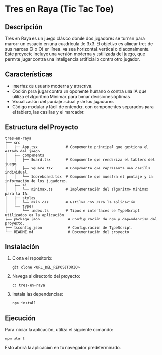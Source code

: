# Tres en Raya (Tic Tac Toe)

## Descripción
Tres en Raya es un juego clásico donde dos jugadores se turnan para marcar un espacio en una cuadrícula de 3x3. El objetivo es alinear tres de sus marcas (X o O) en línea, ya sea horizontal, vertical o diagonalmente. Este proyecto incluye una versión moderna y estilizada del juego, que permite jugar contra una inteligencia artificial o contra otro jugador.

## Características
- Interfaz de usuario moderna y atractiva.
- Opción para jugar contra un oponente humano o contra una IA que utiliza el algoritmo Minimax para tomar decisiones óptimas.
- Visualización del puntaje actual y de los jugadores.
- Código modular y fácil de entender, con componentes separados para el tablero, las casillas y el marcador.

## Estructura del Proyecto
```
tres-en-raya
├── src
│   ├── App.tsx             # Componente principal que gestiona el estado del juego.
│   ├── components
│   │   ├── Board.tsx       # Componente que renderiza el tablero del juego.
│   │   ├── Square.tsx      # Componente que representa una casilla individual.
│   │   └── Scoreboard.tsx  # Componente que muestra el puntaje y la información de los jugadores.
│   ├── ai
│   │   └── minimax.ts      # Implementación del algoritmo Minimax para la IA.
│   ├── styles
│   │   └── main.css        # Estilos CSS para la aplicación.
│   └── types
│       └── index.ts        # Tipos e interfaces de TypeScript utilizados en la aplicación.
├── package.json             # Configuración de npm y dependencias del proyecto.
├── tsconfig.json            # Configuración de TypeScript.
└── README.md                # Documentación del proyecto.
```

## Instalación
1. Clona el repositorio:
   ```
   git clone <URL_DEL_REPOSITORIO>
   ```
2. Navega al directorio del proyecto:
   ```
   cd tres-en-raya
   ```
3. Instala las dependencias:
   ```
   npm install
   ```

## Ejecución
Para iniciar la aplicación, utiliza el siguiente comando:
```
npm start
```
Esto abrirá la aplicación en tu navegador predeterminado.
